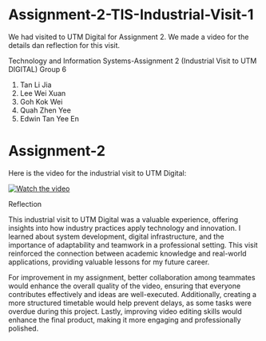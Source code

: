 # Assignment-2-TIS-Industrial-Visit-1
We had visited to UTM Digital for Assignment 2.
We made a video for the details dan reflection for this visit.

Technology and Information Systems-Assignment 2 (Industrial Visit to UTM DIGITAL) Group 6

1. Tan Li Jia
2. Lee Wei Xuan
3. Goh Kok Wei
4. Quah Zhen Yee
5. Edwin Tan Yee En

# Assignment-2

Here is the video for the industrial visit to UTM Digital:

[![Watch the video](https://img.youtube.com/vi/ibmbXXh5H2E/maxresdefault.jpg)](https://youtu.be/ibmbXXh5H2E?si=HaRhpVLN8OEPkVBp)


Reflection

This industrial visit to UTM Digital was a valuable experience, offering insights into how industry practices apply technology and innovation. I learned about system development, digital infrastructure, and the importance of adaptability and teamwork in a professional setting. This visit reinforced the connection between academic knowledge and real-world applications, providing valuable lessons for my future career.

For improvement in my assignment, better collaboration among teammates would enhance the overall quality of the video, ensuring that everyone contributes effectively and ideas are well-executed. Additionally, creating a more structured timetable would help prevent delays, as some tasks were overdue during this project. Lastly, improving video editing skills would enhance the final product, making it more engaging and professionally polished.
